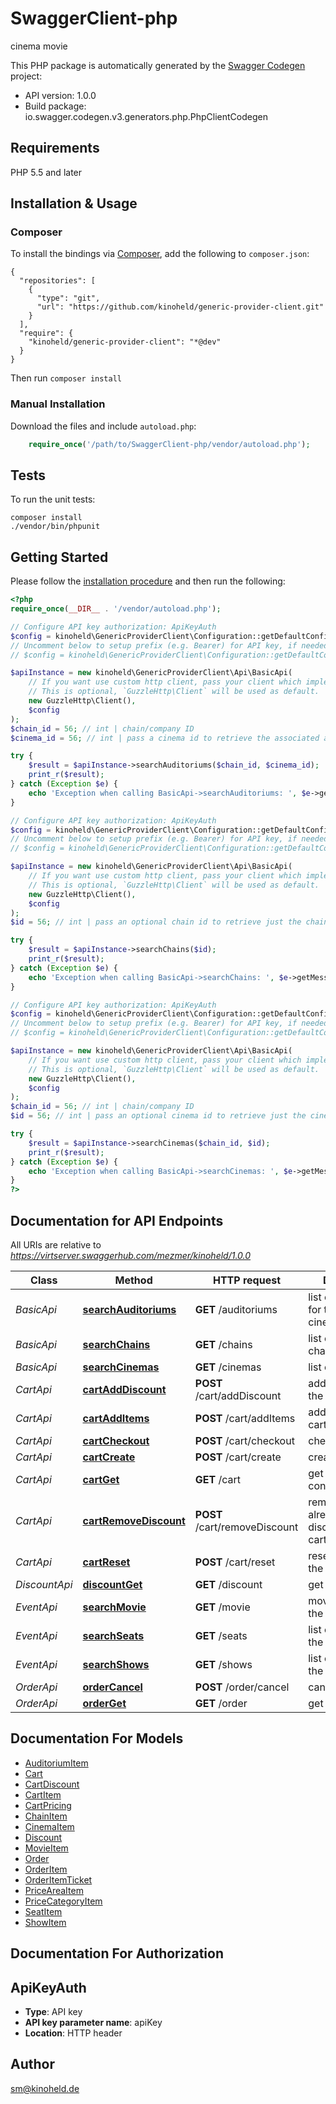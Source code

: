 # SwaggerClient-php
cinema movie

This PHP package is automatically generated by the [Swagger Codegen](https://github.com/swagger-api/swagger-codegen) project:

- API version: 1.0.0
- Build package: io.swagger.codegen.v3.generators.php.PhpClientCodegen

## Requirements

PHP 5.5 and later

## Installation & Usage
### Composer

To install the bindings via [Composer](http://getcomposer.org/), add the following to `composer.json`:

```
{
  "repositories": [
    {
      "type": "git",
      "url": "https://github.com/kinoheld/generic-provider-client.git"
    }
  ],
  "require": {
    "kinoheld/generic-provider-client": "*@dev"
  }
}
```

Then run `composer install`

### Manual Installation

Download the files and include `autoload.php`:

```php
    require_once('/path/to/SwaggerClient-php/vendor/autoload.php');
```

## Tests

To run the unit tests:

```
composer install
./vendor/bin/phpunit
```

## Getting Started

Please follow the [installation procedure](#installation--usage) and then run the following:

```php
<?php
require_once(__DIR__ . '/vendor/autoload.php');

// Configure API key authorization: ApiKeyAuth
$config = kinoheld\GenericProviderClient\Configuration::getDefaultConfiguration()->setApiKey('apiKey', 'YOUR_API_KEY');
// Uncomment below to setup prefix (e.g. Bearer) for API key, if needed
// $config = kinoheld\GenericProviderClient\Configuration::getDefaultConfiguration()->setApiKeyPrefix('apiKey', 'Bearer');

$apiInstance = new kinoheld\GenericProviderClient\Api\BasicApi(
    // If you want use custom http client, pass your client which implements `GuzzleHttp\ClientInterface`.
    // This is optional, `GuzzleHttp\Client` will be used as default.
    new GuzzleHttp\Client(),
    $config
);
$chain_id = 56; // int | chain/company ID
$cinema_id = 56; // int | pass a cinema id to retrieve the associated auditoriums

try {
    $result = $apiInstance->searchAuditoriums($chain_id, $cinema_id);
    print_r($result);
} catch (Exception $e) {
    echo 'Exception when calling BasicApi->searchAuditoriums: ', $e->getMessage(), PHP_EOL;
}

// Configure API key authorization: ApiKeyAuth
$config = kinoheld\GenericProviderClient\Configuration::getDefaultConfiguration()->setApiKey('apiKey', 'YOUR_API_KEY');
// Uncomment below to setup prefix (e.g. Bearer) for API key, if needed
// $config = kinoheld\GenericProviderClient\Configuration::getDefaultConfiguration()->setApiKeyPrefix('apiKey', 'Bearer');

$apiInstance = new kinoheld\GenericProviderClient\Api\BasicApi(
    // If you want use custom http client, pass your client which implements `GuzzleHttp\ClientInterface`.
    // This is optional, `GuzzleHttp\Client` will be used as default.
    new GuzzleHttp\Client(),
    $config
);
$id = 56; // int | pass an optional chain id to retrieve just the chain details of the given chain

try {
    $result = $apiInstance->searchChains($id);
    print_r($result);
} catch (Exception $e) {
    echo 'Exception when calling BasicApi->searchChains: ', $e->getMessage(), PHP_EOL;
}

// Configure API key authorization: ApiKeyAuth
$config = kinoheld\GenericProviderClient\Configuration::getDefaultConfiguration()->setApiKey('apiKey', 'YOUR_API_KEY');
// Uncomment below to setup prefix (e.g. Bearer) for API key, if needed
// $config = kinoheld\GenericProviderClient\Configuration::getDefaultConfiguration()->setApiKeyPrefix('apiKey', 'Bearer');

$apiInstance = new kinoheld\GenericProviderClient\Api\BasicApi(
    // If you want use custom http client, pass your client which implements `GuzzleHttp\ClientInterface`.
    // This is optional, `GuzzleHttp\Client` will be used as default.
    new GuzzleHttp\Client(),
    $config
);
$chain_id = 56; // int | chain/company ID
$id = 56; // int | pass an optional cinema id to retrieve just the cinema details of the given cinema

try {
    $result = $apiInstance->searchCinemas($chain_id, $id);
    print_r($result);
} catch (Exception $e) {
    echo 'Exception when calling BasicApi->searchCinemas: ', $e->getMessage(), PHP_EOL;
}
?>
```

## Documentation for API Endpoints

All URIs are relative to *https://virtserver.swaggerhub.com/mezmer/kinoheld/1.0.0*

Class | Method | HTTP request | Description
------------ | ------------- | ------------- | -------------
*BasicApi* | [**searchAuditoriums**](docs/Api/BasicApi.md#searchauditoriums) | **GET** /auditoriums | list of auditoriums for the given cinema
*BasicApi* | [**searchChains**](docs/Api/BasicApi.md#searchchains) | **GET** /chains | list of chains/companies
*BasicApi* | [**searchCinemas**](docs/Api/BasicApi.md#searchcinemas) | **GET** /cinemas | list of cinemas
*CartApi* | [**cartAddDiscount**](docs/Api/CartApi.md#cartadddiscount) | **POST** /cart/addDiscount | add discount to the cart
*CartApi* | [**cartAddItems**](docs/Api/CartApi.md#cartadditems) | **POST** /cart/addItems | add items to the cart
*CartApi* | [**cartCheckout**](docs/Api/CartApi.md#cartcheckout) | **POST** /cart/checkout | checkout the cart
*CartApi* | [**cartCreate**](docs/Api/CartApi.md#cartcreate) | **POST** /cart/create | create a new cart
*CartApi* | [**cartGet**](docs/Api/CartApi.md#cartget) | **GET** /cart | get the cart contents
*CartApi* | [**cartRemoveDiscount**](docs/Api/CartApi.md#cartremovediscount) | **POST** /cart/removeDiscount | remove an already applied discount from the cart
*CartApi* | [**cartReset**](docs/Api/CartApi.md#cartreset) | **POST** /cart/reset | reset contents of the cart
*DiscountApi* | [**discountGet**](docs/Api/DiscountApi.md#discountget) | **GET** /discount | get the discount
*EventApi* | [**searchMovie**](docs/Api/EventApi.md#searchmovie) | **GET** /movie | movie details for the given movie id
*EventApi* | [**searchSeats**](docs/Api/EventApi.md#searchseats) | **GET** /seats | list of seats for the given show
*EventApi* | [**searchShows**](docs/Api/EventApi.md#searchshows) | **GET** /shows | list of shows for the given cinema
*OrderApi* | [**orderCancel**](docs/Api/OrderApi.md#ordercancel) | **POST** /order/cancel | cancel the order
*OrderApi* | [**orderGet**](docs/Api/OrderApi.md#orderget) | **GET** /order | get the order

## Documentation For Models

 - [AuditoriumItem](docs/Model/AuditoriumItem.md)
 - [Cart](docs/Model/Cart.md)
 - [CartDiscount](docs/Model/CartDiscount.md)
 - [CartItem](docs/Model/CartItem.md)
 - [CartPricing](docs/Model/CartPricing.md)
 - [ChainItem](docs/Model/ChainItem.md)
 - [CinemaItem](docs/Model/CinemaItem.md)
 - [Discount](docs/Model/Discount.md)
 - [MovieItem](docs/Model/MovieItem.md)
 - [Order](docs/Model/Order.md)
 - [OrderItem](docs/Model/OrderItem.md)
 - [OrderItemTicket](docs/Model/OrderItemTicket.md)
 - [PriceAreaItem](docs/Model/PriceAreaItem.md)
 - [PriceCategoryItem](docs/Model/PriceCategoryItem.md)
 - [SeatItem](docs/Model/SeatItem.md)
 - [ShowItem](docs/Model/ShowItem.md)

## Documentation For Authorization


## ApiKeyAuth

- **Type**: API key
- **API key parameter name**: apiKey
- **Location**: HTTP header


## Author

sm@kinoheld.de

